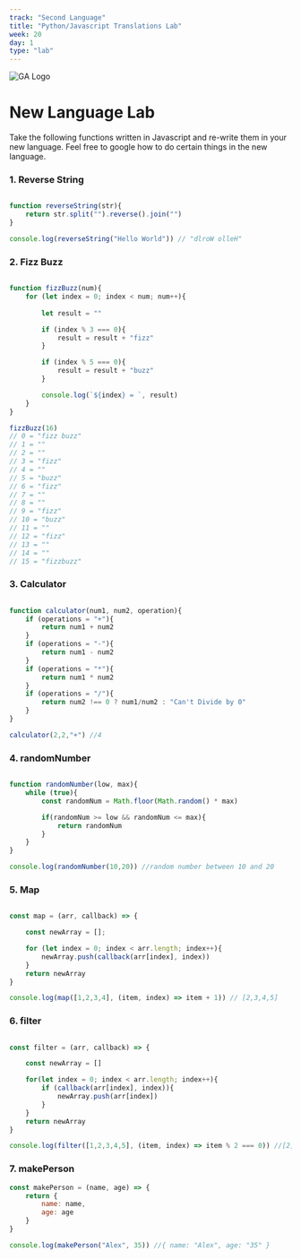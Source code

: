 ```yaml
---
track: "Second Language"
title: "Python/Javascript Translations Lab"
week: 20
day: 1
type: "lab"
---
```


![GA Logo](https://upload.wikimedia.org/wikipedia/en/thumb/f/f4/General_Assembly_logo.svg/1280px-General_Assembly_logo.svg.png)

# New Language Lab

Take the following functions written in Javascript and re-write them in your new language. Feel free to google how to do certain things in the new language. 

### 1. Reverse String

```js

function reverseString(str){
    return str.split("").reverse().join("")
}

console.log(reverseString("Hello World")) // "dlroW olleH"

```

### 2. Fizz Buzz

```js

function fizzBuzz(num){
    for (let index = 0; index < num; num++){
        
        let result = ""

        if (index % 3 === 0){
            result = result + "fizz"
        }

        if (index % 5 === 0){
            result = result + "buzz"
        }

        console.log(`${index} = `, result)
    }
}

fizzBuzz(16)
// 0 = "fizz buzz"
// 1 = ""
// 2 = ""
// 3 = "fizz"
// 4 = ""
// 5 = "buzz"
// 6 = "fizz"
// 7 = ""
// 8 = ""
// 9 = "fizz"
// 10 = "buzz"
// 11 = ""
// 12 = "fizz"
// 13 = ""
// 14 = ""
// 15 = "fizzbuzz"
```

### 3. Calculator

```js

function calculator(num1, num2, operation){
    if (operations = "+"){
        return num1 + num2
    }
    if (operations = "-"){
        return num1 - num2
    }
    if (operations = "*"){
        return num1 * num2
    }
    if (operations = "/"){
        return num2 !== 0 ? num1/num2 : "Can't Divide by 0"
    }
}

calculator(2,2,"+") //4
```

### 4. randomNumber

```js

function randomNumber(low, max){
    while (true){
        const randomNum = Math.floor(Math.random() * max)

        if(randomNum >= low && randomNum <= max){
            return randomNum
        }
    }
}

console.log(randomNumber(10,20)) //random number between 10 and 20

```

### 5. Map

```js

const map = (arr, callback) => {

    const newArray = [];

    for (let index = 0; index < arr.length; index++){
        newArray.push(callback(arr[index], index))
    }
    return newArray
}

console.log(map([1,2,3,4], (item, index) => item + 1)) // [2,3,4,5]

```

### 6. filter 

```js

const filter = (arr, callback) => {

    const newArray = []

    for(let index = 0; index < arr.length; index++){
        if (callback(arr[index], index)){
            newArray.push(arr[index])
        }
    }
    return newArray
}

console.log(filter([1,2,3,4,5], (item, index) => item % 2 === 0)) //[2,4]

```

### 7. makePerson

```js
const makePerson = (name, age) => {
    return {
        name: name,
        age: age
    }
}

console.log(makePerson("Alex", 35)) //{ name: "Alex", age: "35" }
```